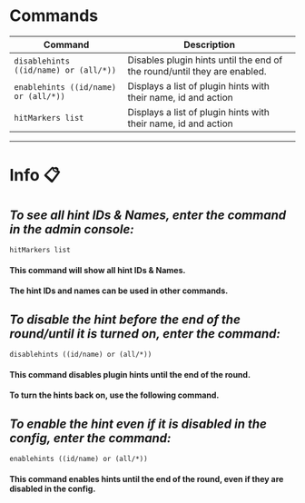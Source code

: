 # Commands

| Command                              | Description                                                              |
|--------------------------------------|--------------------------------------------------------------------------|
| `disablehints ((id/name) or (all/*))`| Disables plugin hints until the end of the round/until they are enabled. |
| `enablehints ((id/name) or (all/*))` | Displays a list of plugin hints with their name, id and action           |
| `hitMarkers list`                    | Displays a list of plugin hints with their name, id and action           |

----

# Info :clipboard:
## *To see all hint IDs & Names, enter the command in the admin console:*
``hitMarkers list``
#### This command will show all hint IDs & Names.
#### The hint IDs and names can be used in other commands.

## *To disable the hint before the end of the round/until it is turned on, enter the command:*
``disablehints ((id/name) or (all/*))``
#### This command disables plugin hints until the end of the round.
#### To turn the hints back on, use the following command.

## *To enable the hint even if it is disabled in the config, enter the command:*
``enablehints ((id/name) or (all/*))``
#### This command enables hints until the end of the round, even if they are disabled in the config.